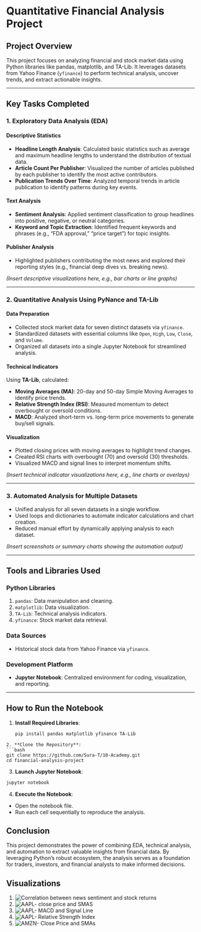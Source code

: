 # Quantitative Financial Analysis Project

## Project Overview

This project focuses on analyzing financial and stock market data using Python libraries like pandas, matplotlib, and TA-Lib. It leverages datasets from Yahoo Finance (`yfinance`) to perform technical analysis, uncover trends, and extract actionable insights.

---

## Key Tasks Completed

### **1. Exploratory Data Analysis (EDA)**

#### **Descriptive Statistics**

- **Headline Length Analysis**: Calculated basic statistics such as average and maximum headline lengths to understand the distribution of textual data.
- **Article Count Per Publisher**: Visualized the number of articles published by each publisher to identify the most active contributors.
- **Publication Trends Over Time**: Analyzed temporal trends in article publication to identify patterns during key events.

#### **Text Analysis**

- **Sentiment Analysis**: Applied sentiment classification to group headlines into positive, negative, or neutral categories.
- **Keyword and Topic Extraction**: Identified frequent keywords and phrases (e.g., “FDA approval,” “price target”) for topic insights.

#### **Publisher Analysis**

- Highlighted publishers contributing the most news and explored their reporting styles (e.g., financial deep dives vs. breaking news).

_(Insert descriptive visualizations here, e.g., bar charts or line graphs)_

---

### **2. Quantitative Analysis Using PyNance and TA-Lib**

#### **Data Preparation**

- Collected stock market data for seven distinct datasets via `yfinance`.
- Standardized datasets with essential columns like `Open`, `High`, `Low`, `Close`, and `Volume`.
- Organized all datasets into a single Jupyter Notebook for streamlined analysis.

#### **Technical Indicators**

Using **TA-Lib**, calculated:

- **Moving Averages (MA)**: 20-day and 50-day Simple Moving Averages to identify price trends.
- **Relative Strength Index (RSI)**: Measured momentum to detect overbought or oversold conditions.
- **MACD**: Analyzed short-term vs. long-term price movements to generate buy/sell signals.

#### **Visualization**

- Plotted closing prices with moving averages to highlight trend changes.
- Created RSI charts with overbought (70) and oversold (30) thresholds.
- Visualized MACD and signal lines to interpret momentum shifts.

_(Insert technical indicator visualizations here, e.g., line charts or overlays)_

---

### **3. Automated Analysis for Multiple Datasets**

- Unified analysis for all seven datasets in a single workflow.
- Used loops and dictionaries to automate indicator calculations and chart creation.
- Reduced manual effort by dynamically applying analysis to each dataset.

_(Insert screenshots or summary charts showing the automation output)_

---

## Tools and Libraries Used

### **Python Libraries**

1. `pandas`: Data manipulation and cleaning.
2. `matplotlib`: Data visualization.
3. `TA-Lib`: Technical analysis indicators.
4. `yfinance`: Stock market data retrieval.

### **Data Sources**

- Historical stock data from Yahoo Finance via `yfinance`.

### **Development Platform**

- **Jupyter Notebook**: Centralized environment for coding, visualization, and reporting.

---

## How to Run the Notebook

1. **Install Required Libraries**:
   ```bash
   pip install pandas matplotlib yfinance TA-Lib
   ```

````
2. **Clone the Repository**:
```bash
git clone https://github.com/Sura-T/10-Academy.git
cd financial-analysis-project
````

3. **Launch Jupyter Notebook**:

```bash
jupyter notebook
```

4. **Execute the Notebook**:

- Open the notebook file.
- Run each cell sequentially to reproduce the analysis.

## Conclusion

This project demonstrates the power of combining EDA, technical analysis, and automation to extract valuable insights from financial data. By leveraging Python’s robust ecosystem, the analysis serves as a foundation for traders, investors, and financial analysts to make informed decisions.

## Visualizations

1. ![Correlation between news sentiment and stock returns]('../../data/assets/correlation.png')
2. ![AAPL- close price and SMAS]('../../data/assets//AAPL-%20close%20price%20and%20SMAS.png')
3. ![AAPL- MACD and Signal Line]('../../data/assets/AAPL-%20MACD%20and%20Signal%20Line.png')
4. ![AAPL- Relative Strength Index]('../../data/assets/AAPL-%20Relative%20Strength%20Index.png')
5. ![AMZN- Close Price and SMAs]('../../data/assets/AMZN-%20Close%20Price%20and%20SMAs.png')
